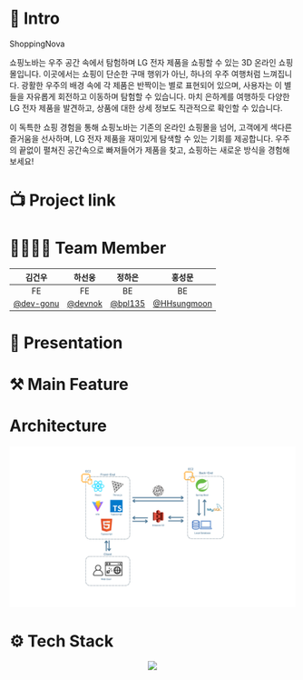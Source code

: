 # 🔎 Intro

ShoppingNova

쇼핑노바는 우주 공간 속에서 탐험하며 LG 전자 제품을 쇼핑할 수 있는 3D 온라인 쇼핑몰입니다. 이곳에서는 쇼핑이 단순한 구매 행위가 아닌, 하나의 우주 여행처럼 느껴집니다. 광활한 우주의 배경 속에 각 제품은 반짝이는 별로 표현되어 있으며, 사용자는 이 별들을 자유롭게 회전하고 이동하며 탐험할 수 있습니다. 마치 은하계를 여행하듯 다양한 LG 전자 제품을 발견하고, 상품에 대한 상세 정보도 직관적으로 확인할 수 있습니다.

이 독특한 쇼핑 경험을 통해 쇼핑노바는 기존의 온라인 쇼핑몰을 넘어, 고객에게 색다른 즐거움을 선사하며, LG 전자 제품을 재미있게 탐색할 수 있는 기회를 제공합니다. 우주의 끝없이 펼쳐진 공간속으로 빠져들어가 제품을 찾고, 쇼핑하는 새로운 방식을 경험해 보세요!

# 📺 Project link

# 👨‍👩‍👧‍👦 Team Member
|       김건우       |       하선웅       |       정하은       |       홍성문       |
| :--------------: | :--------------: | :--------------: | :--------------: |
|        FE         |        FE         |        BE       |        BE         |
| [@dev-gonu](https://github.com/dev-gonu)|[@devnok](https://github.com/devnok) |[@bpl135](https://github.com/bpl135)|[@HHsungmoon](https://github.com/HHsungmoon)|

# 🎤 Presentation


# ⚒️ Main Feature

# Architecture
![img](./images/System_Architecture.png)
# ⚙️ Tech Stack
<p align="center"> 
    <a href="https://skillicons.dev">
        <img src="https://skillicons.dev/icons?i=github,figma,java,spring,aws,typescript,react,threejs&perline=4" />
    </a>
</p>
<!-- <img src="https://img.shields.io/badge/java-007396?style=for-the-badge&logo=java&logoColor=white">
<img src="https://img.shields.io/badge/springboot-6DB33F?style=for-the-badge&logo=springboot&logoColor=white">
<img src="https://img.shields.io/badge/react-61DAFB?style=for-the-badge&logo=react&logoColor=black"> -->
